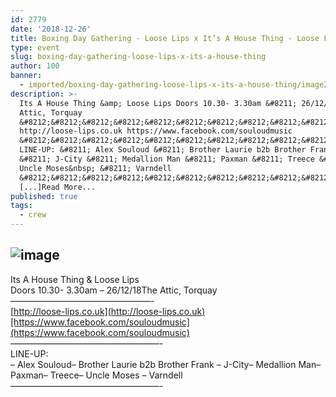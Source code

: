 ```yaml
---
id: 2779
date: '2018-12-26'
title: Boxing Day Gathering - Loose Lips x It’s A House Thing - Loose Lips
type: event
slug: boxing-day-gathering-loose-lips-x-its-a-house-thing
author: 100
banner:
  - imported/boxing-day-gathering-loose-lips-x-its-a-house-thing/image2779.jpeg
description: >-
  Its A House Thing &amp; Loose Lips Doors 10.30- 3.30am &#8211; 26/12/18 The
  Attic, Torquay
  &#8212;&#8212;&#8212;&#8212;&#8212;&#8212;&#8212;&#8212;&#8212;&#8212;&#8212;&#8212;&#8212;&#8212;&#8212;&#8212;-
  http://loose-lips.co.uk https://www.facebook.com/souloudmusic
  &#8212;&#8212;&#8212;&#8212;&#8212;&#8212;&#8212;&#8212;&#8212;&#8212;&#8212;&#8212;&#8212;&#8212;&#8212;&#8212;&#8212;-
  LINE-UP: &#8211; Alex Souloud &#8211; Brother Laurie b2b Brother Frank&nbsp;
  &#8211; J-City &#8211; Medallion Man &#8211; Paxman &#8211; Treece &#8211;
  Uncle Moses&nbsp; &#8211; Varndell
  &#8212;&#8212;&#8212;&#8212;&#8212;&#8212;&#8212;&#8212;&#8212;&#8212;&#8212;&#8212;&#8212;&#8212;&#8212;&#8212;&#8212;-
  [...]Read More...
published: true
tags:
  - crew
---
```

![image](../imported/boxing-day-gathering-loose-lips-x-its-a-house-thing/image2779.jpeg)
---
Its A House Thing & Loose Lips  
Doors 10.30- 3.30am – 26/12/18The Attic, Torquay————————————————-  
[http://loose-lips.co.uk](http://loose-lips.co.uk)[https://www.facebook.com/souloudmusic](https://www.facebook.com/souloudmusic)  
—————————————————-  
LINE-UP:  
– Alex Souloud– Brother Laurie b2b Brother Frank – J-City– Medallion Man– Paxman– Treece– Uncle Moses – Varndell  
—————————————————-